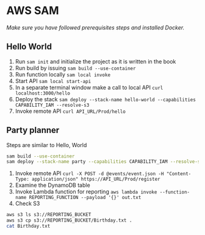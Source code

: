 # AWS SAM

_Make sure you have followed prerequisites steps and installed Docker._

## Hello World
1. Run `sam init` and initialize the project as it is written in the book
2. Run build by issuing `sam build --use-container`
3. Run function locally `sam local invoke`
4. Start API `sam local start-api`
5. In a separate terminal window make a call to local API `curl localhost:3000/hello`
6. Deploy the stack `sam deploy --stack-name hello-world --capabilities CAPABILITY_IAM --resolve-s3`
7. Invoke remote API `curl API_URL/Prod/hello`

## Party planner
Steps are similar to Hello, World
```bash
sam build --use-container
sam deploy --stack-name party --capabilities CAPABILITY_IAM --resolve-s3
```
1. Invoke remote API `curl -X POST -d @events/event.json -H "Content-Type: application/json" https://API_URL/Prod/register`
2. Examine the DynamoDB table
3. Invoke Lambda function for reporting `aws lambda invoke --function-name REPORTING_FUNCTION --payload '{}' out.txt`
4. Check S3
```bash
aws s3 ls s3://REPORTING_BUCKET
aws s3 cp s3://REPORTING_BUCKET/Birthday.txt .
cat Birthday.txt
```
